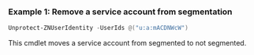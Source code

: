 ### Example 1: Remove a service account from segmentation
```powershell
Unprotect-ZNUserIdentity -UserIds @("u:a:mACDNWcW")
```

This cmdlet moves a service account from segmented to not segmented.